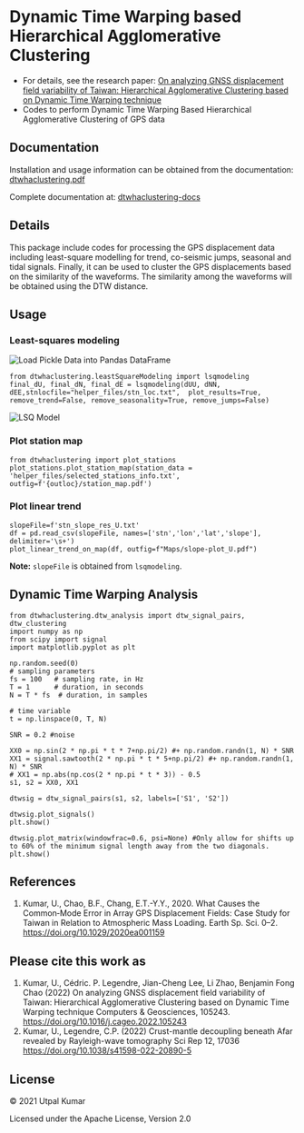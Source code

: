 # Dynamic Time Warping based Hierarchical Agglomerative Clustering
- For details, see the research paper: [On analyzing GNSS displacement field variability of Taiwan: Hierarchical Agglomerative Clustering based on Dynamic Time Warping technique](https://doi.org/10.1016/j.cageo.2022.105243)
- Codes to perform Dynamic Time Warping Based Hierarchical Agglomerative Clustering of GPS data

## Documentation
Installation and usage information can be obtained from the documentation: [dtwhaclustering.pdf](docs/build/latex/dtwhaclustering.pdf)

Complete documentation at: [dtwhaclustering-docs](https://dtwhaclustering.readthedocs.io/en/latest/)

## Details

This package include codes for processing the GPS displacement data including least-square modelling for trend, co-seismic jumps, 
seasonal and tidal signals. Finally, it can be used to cluster the GPS displacements based on the similarity of the waveforms. The
similarity among the waveforms will be obtained using the DTW distance.


## Usage
### Least-squares modeling

![Load Pickle Data into Pandas DataFrame](https://raw.githubusercontent.com/earthinversion/DTW-based-Hierarchical-Clustering/master/images/load_data.png?token=ADNOWX7G3OSZIVAAFBM2DADAZSOG2)

```
from dtwhaclustering.leastSquareModeling import lsqmodeling
final_dU, final_dN, final_dE = lsqmodeling(dUU, dNN, dEE,stnlocfile="helper_files/stn_loc.txt",  plot_results=True, remove_trend=False, remove_seasonality=True, remove_jumps=False)
```

![LSQ Model](https://raw.githubusercontent.com/earthinversion/DTW-based-Hierarchical-Clustering/master/images/time_series_SLNP_U.png?token=ADNOWX6QYC7CK3FDFECN4X3AZSOIW)

### Plot station map
```
from dtwhaclustering import plot_stations
plot_stations.plot_station_map(station_data = 'helper_files/selected_stations_info.txt', outfig=f'{outloc}/station_map.pdf')
```

### Plot linear trend
```
slopeFile=f'stn_slope_res_U.txt'
df = pd.read_csv(slopeFile, names=['stn','lon','lat','slope'], delimiter='\s+')
plot_linear_trend_on_map(df, outfig=f"Maps/slope-plot_U.pdf")
```

__Note:__ `slopeFile` is obtained from `lsqmodeling`.

## Dynamic Time Warping Analysis

```
from dtwhaclustering.dtw_analysis import dtw_signal_pairs, dtw_clustering
import numpy as np
from scipy import signal
import matplotlib.pyplot as plt

np.random.seed(0)
# sampling parameters
fs = 100   # sampling rate, in Hz
T = 1      # duration, in seconds
N = T * fs  # duration, in samples

# time variable
t = np.linspace(0, T, N)

SNR = 0.2 #noise

XX0 = np.sin(2 * np.pi * t * 7+np.pi/2) #+ np.random.randn(1, N) * SNR
XX1 = signal.sawtooth(2 * np.pi * t * 5+np.pi/2) #+ np.random.randn(1, N) * SNR
# XX1 = np.abs(np.cos(2 * np.pi * t * 3)) - 0.5
s1, s2 = XX0, XX1

dtwsig = dtw_signal_pairs(s1, s2, labels=['S1', 'S2'])

dtwsig.plot_signals()
plt.show()
```


```
dtwsig.plot_matrix(windowfrac=0.6, psi=None) #Only allow for shifts up to 60% of the minimum signal length away from the two diagonals.
plt.show()
```

## References
1. Kumar, U., Chao, B.F., Chang, E.T.-Y.Y., 2020. What Causes the Common‐Mode Error in Array GPS Displacement Fields: Case Study for Taiwan in Relation to Atmospheric Mass Loading. Earth Sp. Sci. 0–2. https://doi.org/10.1029/2020ea001159

## Please cite this work as
1. Kumar, U., Cédric. P. Legendre, Jian-Cheng Lee, Li Zhao, Benjamin Fong Chao (2022) On analyzing GNSS displacement field variability of Taiwan: Hierarchical Agglomerative Clustering based on Dynamic Time Warping technique Computers & Geosciences, 105243. https://doi.org/10.1016/j.cageo.2022.105243
2. Kumar, U., Legendre, C.P. (2022) Crust-mantle decoupling beneath Afar revealed by Rayleigh-wave tomography Sci Rep 12, 17036 https://doi.org/10.1038/s41598-022-20890-5

## License
© 2021 Utpal Kumar

Licensed under the Apache License, Version 2.0
